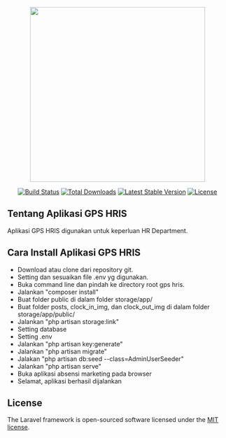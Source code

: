 <p align="center"><a href="https://laravel.com" target="_blank"><img src="https://raw.githubusercontent.com/laravel/art/master/logo-lockup/5%20SVG/2%20CMYK/1%20Full%20Color/laravel-logolockup-cmyk-red.svg" width="400"></a></p>

<p align="center">
<a href="https://travis-ci.org/laravel/framework"><img src="https://travis-ci.org/laravel/framework.svg" alt="Build Status"></a>
<a href="https://packagist.org/packages/laravel/framework"><img src="https://img.shields.io/packagist/dt/laravel/framework" alt="Total Downloads"></a>
<a href="https://packagist.org/packages/laravel/framework"><img src="https://img.shields.io/packagist/v/laravel/framework" alt="Latest Stable Version"></a>
<a href="https://packagist.org/packages/laravel/framework"><img src="https://img.shields.io/packagist/l/laravel/framework" alt="License"></a>
</p>

## Tentang Aplikasi GPS HRIS

Aplikasi GPS HRIS digunakan untuk keperluan HR Department.

## Cara Install Aplikasi GPS HRIS

- Download atau clone dari repository git.
- Setting dan sesuaikan file .env yg digunakan.
- Buka command line dan pindah ke directory root gps hris.
- Jalankan "composer install"
- Buat folder public di dalam folder storage/app/
- Buat folder posts, clock_in_img, dan clock_out_img di dalam folder storage/app/public/
- Jalankan "php artisan storage:link"
- Setting database
- Setting .env
- Jalankan "php artisan key:generate"
- Jalankan "php artisan migrate"
- Jalakan "php artisan db:seed --class=AdminUserSeeder"
- Jalankan "php artisan serve"
- Buka aplikasi absensi marketing pada browser
- Selamat, aplikasi berhasil dijalankan

## License

The Laravel framework is open-sourced software licensed under the [MIT license](https://opensource.org/licenses/MIT).

